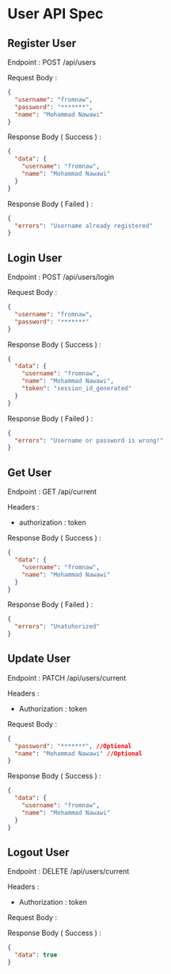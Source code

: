 # User API Spec

## Register User

Endpoint : POST /api/users

Request Body :

```json
{
  "username": "fromnaw",
  "password": "*******",
  "name": "Mohammad Nawawi"
}
```

Response Body ( Success ) :

```json
{
  "data": {
    "username": "fromnaw",
    "name": "Mohammad Nawawi"
  }
}
```

Response Body ( Failed ) :

```json
{
  "errors": "Username already registered"
}
```

## Login User

Endpoint : POST /api/users/login

Request Body :

```json
{
  "username": "fromnaw",
  "password": "*******"
}
```

Response Body ( Success ) :

```json
{
  "data": {
    "username": "fromnaw",
    "name": "Mohammad Nawawi",
    "token": "session_id_generated"
  }
}
```

Response Body ( Failed ) :

```json
{
  "errors": "Username or password is wrong!"
}
```

## Get User

Endpoint : GET /api/current

Headers :

- authorization : token

Response Body ( Success ) :

```json
{
  "data": {
    "username": "fromnaw",
    "name": "Mohammad Nawawi"
  }
}
```

Response Body ( Failed ) :

```json
{
  "errors": "Unatuhorized"
}
```

## Update User

Endpoint : PATCH /api/users/current

Headers :

- Authorization : token

Request Body :

```json
{
  "password": "*******", //Optional
  "name": "Mohammad Nawawi" //Optional
}
```

Response Body ( Success ) :

```json
{
  "data": {
    "username": "fromnaw",
    "name": "Mohammad Nawawi"
  }
}
```

## Logout User

Endpoint : DELETE /api/users/current

Headers :

- Authorization : token

Request Body :

Response Body ( Success ) :

```json
{
  "data": true
}
```
